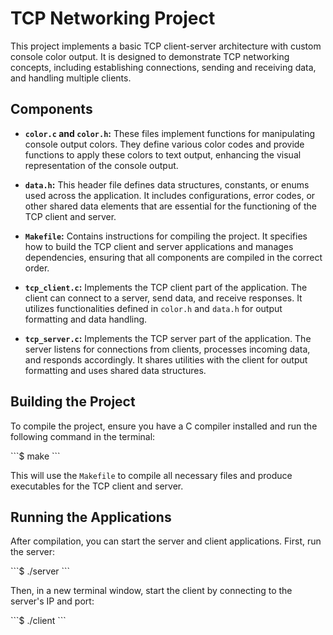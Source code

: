 
# TCP Networking Project

This project implements a basic TCP client-server architecture with custom console color output. It is designed to demonstrate TCP networking concepts, including establishing connections, sending and receiving data, and handling multiple clients.

## Components

- **`color.c` and `color.h`:** These files implement functions for manipulating console output colors. They define various color codes and provide functions to apply these colors to text output, enhancing the visual representation of the console output.

- **`data.h`:** This header file defines data structures, constants, or enums used across the application. It includes configurations, error codes, or other shared data elements that are essential for the functioning of the TCP client and server.

- **`Makefile`:** Contains instructions for compiling the project. It specifies how to build the TCP client and server applications and manages dependencies, ensuring that all components are compiled in the correct order.

- **`tcp_client.c`:** Implements the TCP client part of the application. The client can connect to a server, send data, and receive responses. It utilizes functionalities defined in `color.h` and `data.h` for output formatting and data handling.

- **`tcp_server.c`:** Implements the TCP server part of the application. The server listens for connections from clients, processes incoming data, and responds accordingly. It shares utilities with the client for output formatting and uses shared data structures.

## Building the Project

To compile the project, ensure you have a C compiler installed and run the following command in the terminal:

\```$
make
\```

This will use the `Makefile` to compile all necessary files and produce executables for the TCP client and server.

## Running the Applications

After compilation, you can start the server and client applications. First, run the server:

\```$
./server
\```

Then, in a new terminal window, start the client by connecting to the server's IP and port:

\```$
./client 
\```
